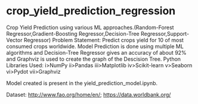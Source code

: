 # crop_yield_prediction_regression
Crop Yield Prediction using various ML approaches.(Random-Forest Regressor,Gradient-Boosting Regressor,Decision-Tree Regressor,Support-Vector Regressor)
Problem Statement: Predict crops yield for 10 of most consumed crops worldwide.
Model Prediction is done using multiple ML algorithms and Decision-Tree Regressor gives an accuracy of about 92% and Graphviz is used to create the graph of the Descision Tree.
Python Libraries Used:
i>NumPy 
ii>Pandas 
iii>Matplotlib
iv>Scikit-learn
v>Seaborn 
vi>Pydot
vii>Graphviz

Model created is present in the yield_prediction_model.ipynb.

Dataset: http://www.fao.org/home/en/;
https://data.worldbank.org/


